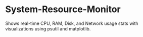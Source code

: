# System-Resource-Monitor
Shows real-time CPU, RAM, Disk, and Network usage stats with visualizations using  psutil and matplotlib.
